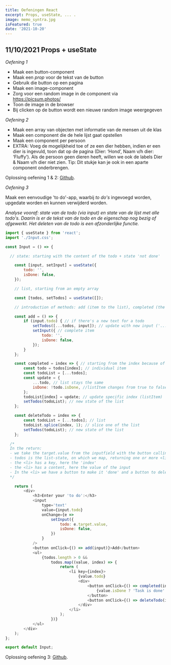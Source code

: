 ```yaml
---
title: Oefeningen React
excerpt: Props, useState, ... .
image: memo_syntra.jpg
isFeatured: true
date: '2021-10-20'
---
```


## 11/10/2021 Props + useState

*Oefening 1*

- Maak een button-component
- Maak een *prop* voor de tekst van de button
- Gebruik die button op een pagina
- Maak een image-component
- Zorg voor een random image in de component via https://picsum.photos/
- Toon de image in de browser
- Bij clicken op de button wordt een nieuwe random image weergegeven

*Oefening 2*

- Maak een array van objecten met informatie van de mensen uit de klas
- Maak een component die de hele lijst gaat opstellen
- Maak een component per persoon
- EXTRA: Voeg de mogelijkheid toe of ze een dier hebben, indien er een dier is ingevuld, toon dat op de pagina (Dier: ‘Hond’, Naam v/h dier: ‘Fluffy’). Als de persoon geen dieren heeft, willen we ook de labels Dier & Naam v/h dier niet zien. Tip: Dit stukje kan je ook in een aparte component onderbrengen.

Oplossing oefening 1 & 2: [Github](https://github.com/Christian-Mar/syntra_exercise_useState).

*Oefening 3*

Maak een eenvoudige 'to do'-app, waarbij *to do's* ingevoegd worden, upgedate worden en kunnen verwijderd worden. 

*Analyse vooraf: state van de todo (via input) en state van de lijst met alle todo's. Daarin is er de tekst van de todo en de eigenschap nog bezig of afgewerkt. Het deleten van de todo is een afzonderlijke functie.*

```js
import { useState } from 'react';
import './Input.css';

const Input = () => {

  // state: starting with the content of the todo + state 'not done'

	const [input, setInput] = useState({
		todo: '',
		isDone: false,
	});

	// list, starting from an empty array

	const [todos, setTodos] = useState([]);

	// introduction of methods: add (item to the list), completed (the item), delete (the item)

	const add = () => { 
		if (input.todo) { // if there's a new text for a todo 
			setTodos([...todos, input]); // update with new input ('...todos' are existing todos, 'input' is new input)
			setInput({ // complete item
				todo: '',
				isDone: false,
			});
		}
	};

	const completed = index => { // starting from the index because of the individual item
		const todo = todos[index]; // individual item
		const todoList = [...todos];
		const update = {
			...todo, // list stays the same
			isDone: !todo.isDone, //listItem changes from true to false or false to true
		};
		todoList[index] = update; // update specific index (listItem)
		setTodos(todoList); // new state of the list
	};

	const deleteTodo = index => {
		const todoList = [...todos]; // list
		todoList.splice(index, 1); // slice one of the list
		setTodos(todoList); // new state of the list
	};

  /* 
  In the return: 
  - we take the target.value from the inputfield with the button calling the add function (the input.todo is the setInput of the onChange)
  - todos is the list-state, on which we map, returning one or more <li>
  - the <li> has a key, here the 'index' 
  - the <li> has a content, here the value of the input 
  - In the <li> we have a button to make it 'done' and a button to delete. They call the functions 'completed' & 'deleteTodo' 
  */ 

	return (
		<div>
			<h3>Enter your 'to do':</h3>
			<input
				type='text'
				value={input.todo}
				onChange={e =>
					setInput({
						todo: e.target.value,
						isDone: false,
					})
				}
			/>
			<button onClick={() => add(input)}>Add</button>
			<ul>
				{todos.length > 0 &&
					todos.map((value, index) => {
						return (
							<li key={index}>
								{value.todo}
								<div>
									<button onClick={() => completed(index)}>
										{value.isDone ? 'Task is done' : 'Ok'}
									</button>
									<button onClick={() => deleteTodo(index)}>Delete</button>
								</div>
							</li>
						);
					})}
			</ul>
		</div>
	);
};

export default Input;

```

Oplossing oefening 3: [Github](https://github.com/Christian-Mar/react_todo).
